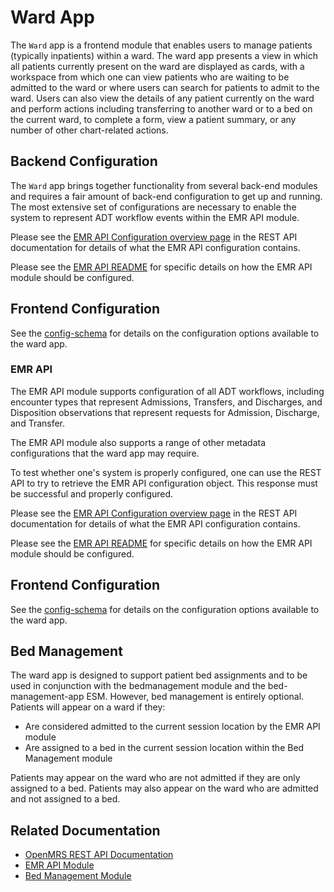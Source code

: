 # Ward App

The `Ward` app is a frontend module that enables users to manage patients (typically inpatients) within a ward. The ward app presents a view in which all patients currently present on the ward are displayed as cards, with a workspace from which one can view patients who are waiting to be admitted to the ward or where users can search for patients to admit to the ward. Users can also view the details of any patient currently on the ward and perform actions including transferring to another ward or to a bed on the current ward, to complete a form, view a patient summary, or any number of other chart-related actions.

## Backend Configuration

The `Ward` app brings together functionality from several back-end modules and requires a fair amount of back-end configuration to get up and running. The most extensive set of configurations are necessary to enable the system to represent ADT workflow events within the EMR API module.

Please see the [EMR API Configuration overview page](https://rest.openmrs.org/#emrapi-configuration) in the REST API documentation for details of what the EMR API configuration contains.

Please see the [EMR API README](https://github.com/openmrs/openmrs-module-emrapi) for specific details on how the EMR API module should be configured.

## Frontend Configuration

See the [config-schema](./src/config-schema.ts) for details on the configuration options available to the ward app.

### EMR API

The EMR API module supports configuration of all ADT workflows, including encounter types that represent Admissions, Transfers, and Discharges, and Disposition observations that represent requests for Admission, Discharge, and Transfer.

The EMR API module also supports a range of other metadata configurations that the ward app may require.

To test whether one's system is properly configured, one can use the REST API to try to retrieve the EMR API configuration object. This response must be successful and properly configured.

Please see the [EMR API Configuration overview page](https://rest.openmrs.org/#emrapi-configuration) in the REST API documentation for details of what the EMR API configuration contains.

Please see the [EMR API README](https://github.com/openmrs/openmrs-module-emrapi) for specific details on how the EMR API module should be configured.

## Frontend Configuration

See the [config-schema](./src/config-schema.ts) for details on the configuration options available to the ward app.

## Bed Management

The ward app is designed to support patient bed assignments and to be used in conjunction with the bedmanagement module and the bed-management-app ESM. However, bed management is entirely optional. Patients will appear on a ward if they:

* Are considered admitted to the current session location by the EMR API module
* Are assigned to a bed in the current session location within the Bed Management module

Patients may appear on the ward who are not admitted if they are only assigned to a bed. Patients may also appear on the ward who are admitted and not assigned to a bed.

## Related Documentation

* [OpenMRS REST API Documentation](https://rest.openmrs.org)
* [EMR API Module](https://github.com/openmrs/openmrs-module-emrapi)
* [Bed Management Module](https://github.com/openmrs/openmrs-module-bedmanagement)
